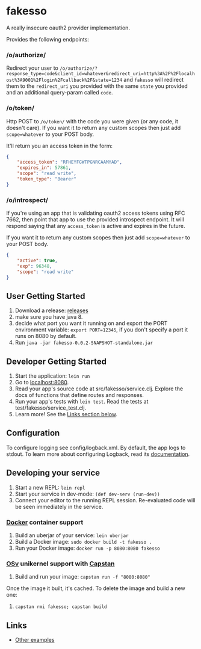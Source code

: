 # fakesso

A really insecure oauth2 provider implementation.

Provides the following endpoints:

### /o/authorize/

Redirect your user to
`/o/authorize/?response_type=code&client_id=whatever&redirect_uri=http%3A%2F%2Flocalhost%3A9001%2Flogin%2Fcallback%2F&state=1234`
and `fakesso` will redirect them to the `redirect_uri` you provided with the
same `state` you provided and an additional query-param called `code`.

### /o/token/

Http POST to `/o/token/` with the code you were given (or any code, it doesn't
care).
If you want it to return any custom scopes then just add `scope=whatever` to your POST body.

It'll return you an access token in the form:



```json
{
    "access_token": "RFHEYFGWTPGNRCAAMYAD",
    "expires_in": 57861,
    "scope": "read write",
    "token_type": "Bearer"
}

```

### /o/introspect/
If you're using an app that is validating oauth2 access tokens using RFC 7662,
then point that app to use the provided introspect endpoint.
It will respond saying that any `access_token` is active and expires in the
future.

If you want it to return any custom scopes then just add `scope=whatever` to your POST body.

```json
{
    "active": true,
    "exp": 96348,
    "scope": "read write"
}

```


## User Getting Started
1. Download a release: [releases]
1. make sure you have java 8.
1. decide what port you want it running on and export the PORT environment variable: `export PORT=12345`, if you don't specify a port it runs on 8080 by default.
1. Run `java -jar fakesso-0.0.2-SNAPSHOT-standalone.jar`


## Developer Getting Started

1. Start the application: `lein run`
2. Go to [localhost:8080](http://localhost:8080/).
3. Read your app's source code at src/fakesso/service.clj. Explore the docs of functions
   that define routes and responses.
4. Run your app's tests with `lein test`. Read the tests at test/fakesso/service_test.clj.
5. Learn more! See the [Links section below](#links).


## Configuration

To configure logging see config/logback.xml. By default, the app logs to stdout.
To learn more about configuring Logback, read its [documentation](http://logback.qos.ch/documentation.html).


## Developing your service

1. Start a new REPL: `lein repl`
2. Start your service in dev-mode: `(def dev-serv (run-dev))`
3. Connect your editor to the running REPL session.
   Re-evaluated code will be seen immediately in the service.

### [Docker](https://www.docker.com/) container support

1. Build an uberjar of your service: `lein uberjar`
2. Build a Docker image: `sudo docker build -t fakesso .`
3. Run your Docker image: `docker run -p 8080:8080 fakesso`

### [OSv](http://osv.io/) unikernel support with [Capstan](http://osv.io/capstan/)

1. Build and run your image: `capstan run -f "8080:8080"`

Once the image it built, it's cached.  To delete the image and build a new one:

1. `capstan rmi fakesso; capstan build`


## Links
* [Other examples](https://github.com/pedestal/samples)

[releases]: https://github.com/r4vi/fakesso/releases/
